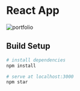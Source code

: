 # React App


![portfolio](https://user-images.githubusercontent.com/48258348/59296342-faaced80-8c9a-11e9-8125-a46dce7f063d.PNG)

## Build Setup

``` bash
# install dependencies
npm install

# serve at localhost:3000
npm star
